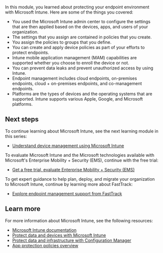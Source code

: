 In this module, you learned about protecting your endpoint environment with Microsoft Intune. Here are some of the things you covered:

- You used the Microsoft Intune admin center to configure the settings that are then applied based on the devices, apps, and users of your organization.
- The settings that you assign are contained in policies that you create.
- You assign the policies to groups that you define.
- You can create and apply device policies as part of your efforts to protect endpoints.
- Intune mobile application management (MAM) capabilities are supported whether you choose to enroll the device or not.
- You can prevent data leaks and prevent unauthorized access by using Intune.
- Endpoint management includes cloud endpoints, on-premises endpoints, cloud + on-premises endpoints, and co-management endpoints.
- Platforms are the types of devices and the operating systems that are supported. Intune supports various Apple, Google, and Microsoft platforms.

## Next steps

To continue learning about Microsoft Intune, see the next learning module in this series:

- [Understand device management using Microsoft Intune](/training/modules/manage-devices-with-microsoft-endpoint-manager/)

To evaluate Microsoft Intune and the Microsoft technologies available with Microsoft's Enterprise Mobility + Security (EMS), continue with the free trial:

- [Get a free trial, evaluate Enterprise Mobility + Security (EMS)](https://www.microsoft.com/microsoft-365/enterprise-mobility-security/compare-plans-and-pricing)

To get expert guidance to help plan, deploy, and migrate your organization to Microsoft Intune, continue by learning more about FastTrack:

- [Explore endpoint management support from FastTrack](https://go.microsoft.com/fwlink/?linkid=2143850)

## Learn more

For more information about Microsoft Intune, see the following resources:

- [Microsoft Intune documentation](/mem/?azure-portal=true)
- [Protect data and devices with Microsoft Intune](/mem/intune/protect/device-protect)
- [Protect data and infrastructure with Configuration Manager](/mem/configmgr/protect/)
- [App protection policies overview](/mem/intune/apps/app-protection-policy)
